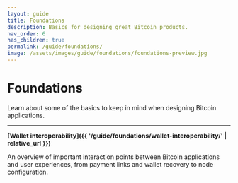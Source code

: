 ```yaml
---
layout: guide
title: Foundations
description: Basics for designing great Bitcoin products.
nav_order: 6
has_children: true
permalink: /guide/foundations/
image: /assets/images/guide/foundations/foundations-preview.jpg
---
```


# Foundations

Learn about some of the basics to keep in mind when designing Bitcoin applications.

---

**[Wallet interoperability]({{ '/guide/foundations/wallet-interoperability/' | relative_url }})**

An overview of important interaction points between Bitcoin applications and user experiences, from payment links and wallet recovery to node configuration.